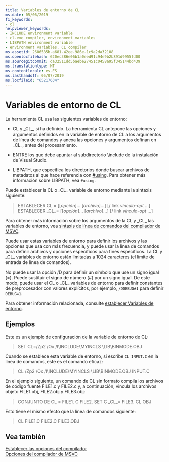 ```yaml
---
title: Variables de entorno de CL
ms.date: 05/06/2019
f1_keywords:
- cl
helpviewer_keywords:
- INCLUDE environment variable
- cl.exe compiler, environment variables
- LIBPATH environment variable
- environment variables, CL compiler
ms.assetid: 2606585b-a681-42ee-986e-1c9a2da32108
ms.openlocfilehash: 620ec386e06b1a0eed91c94e9b2b891d9955fd00
ms.sourcegitcommit: da32511dd5baebe27451c0458a95f345144bd439
ms.translationtype: HT
ms.contentlocale: es-ES
ms.lasthandoff: 05/07/2019
ms.locfileid: "65217634"
---
```

# <a name="cl-environment-variables"></a>Variables de entorno de CL

La herramienta CL usa las siguientes variables de entorno:

- CL y \_CL\_, si ha definido. La herramienta CL antepone las opciones y argumentos definidos en la variable de entorno de CL a los argumentos de línea de comandos y anexa las opciones y argumentos definan en \_CL\_, antes del procesamiento.

- ENTRE los que debe apuntar al subdirectorio \include de la instalación de Visual Studio.

- LIBPATH, que especifica los directorios donde buscar archivos de metadatos al que hace referencia con [#using](../../preprocessor/hash-using-directive-cpp.md). Para obtener más información sobre LIBPATH, vea `#using`.

Puede establecer la CL o \_CL\_ variable de entorno mediante la sintaxis siguiente:

> ESTABLECER CL = [[*opción*]... [*archivo*]...] [/ link *vínculo-opt* ...] ESTABLECER \_CL\_= [[*opción*]... [*archivo*]...] [/ link *vínculo-opt* ...]

Para obtener más información sobre los argumentos de la CL y \_CL\_ las variables de entorno, vea [sintaxis de línea de comandos del compilador de MSVC](compiler-command-line-syntax.md).

Puede usar estas variables de entorno para definir los archivos y las opciones que usa con más frecuencia, y puede usar la línea de comandos para definir archivos y opciones específicos para fines específicos. La CL y \_CL\_ variables de entorno están limitadas a 1024 caracteres (el límite de entrada de línea de comandos).

No puede usar la opción /D para definir un símbolo que use un signo igual (=). Puede sustituir el signo de número (#) por un signo igual. De este modo, puede usar el CL o \_CL\_ variables de entorno para definir constantes de preprocesador con valores explícitos, por ejemplo, `/DDEBUG#1` para definir `DEBUG=1`.

Para obtener información relacionada, consulte [establecer Variables de entorno](../setting-the-path-and-environment-variables-for-command-line-builds.md).

## <a name="examples"></a>Ejemplos

Este es un ejemplo de configuración de la variable de entorno de CL:

> SET CL=/Zp2 /Ox /I\INCLUDE\MYINCLS \LIB\BINMODE.OBJ

Cuando se establece esta variable de entorno, si escribe `CL INPUT.C` en la línea de comandos, este es el comando eficaz:

> CL /Zp2 /Ox /I\INCLUDE\MYINCLS \LIB\BINMODE.OBJ INPUT.C

En el ejemplo siguiente, un comando de CL sin formato compila los archivos de código fuente FILE1.c y FILE2.c y, a continuación, vincula los archivos objeto FILE1.obj, FILE2.obj y FILE3.obj:

> CONJUNTO DE CL = FILE1. C FILE2. SET C \_CL\_= FILE3. CL OBJ

Esto tiene el mismo efecto que la línea de comandos siguiente:

> CL FILE1.C FILE2.C FILE3.OBJ

## <a name="see-also"></a>Vea también

[Establecer las opciones del compilador](compiler-command-line-syntax.md)<br/>
[Opciones del compilador de MSVC](compiler-options.md)
